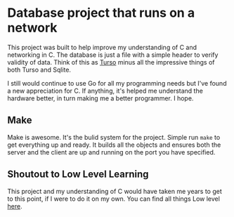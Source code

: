 # Database project that runs on a network

This project was built to help improve my understanding of C and networking in C.
The database is just a file with a simple header to verify validity of data. Think of this as 
[Turso](https://turso.tech/) minus all the impressive things of both Turso and Sqlite.

I still would continue to use Go for all my programming needs but I've found a new appreciation for C.
If anything, it's helped me understand the hardware better, in turn making me a better programmer. I hope.

## Make

Make is awesome. It's the bulid system for the project. Simple run `make` to get everything up and ready. It builds 
all the objects and ensures both the server and the client are up and running on the port you have specified.

## Shoutout to Low Level Learning

This project and my understanding of C would have taken me years to get to this point, if I were 
to do it on my own. You can find all things Low level [here](https://www.youtube.com/@LowLevelLearning).
